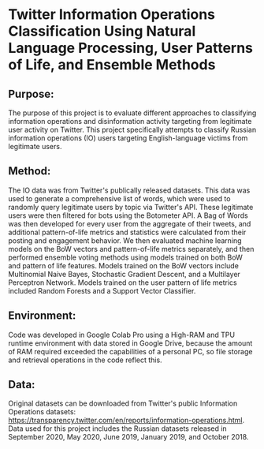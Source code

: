 # Twitter Information Operations Classification Using Natural Language Processing, User Patterns of Life, and Ensemble Methods

## Purpose: 
The purpose of this project is to evaluate different approaches to classifying information operations and disinformation activity targeting from legitimate user activity on Twitter. This project specifically attempts to classify Russian information operations (IO) users targeting English-language victims from legitimate users.

## Method: 
The IO data was from Twitter's publically released datasets. This data was used to generate a comprehensive list of words, which were used to randomly query legitimate users by topic via Twitter's API. These legitimate users were then filtered for bots using the Botometer API. A Bag of Words was then developed for every user from the aggregate of their tweets, and additional pattern-of-life metrics and statistics were calculated from their posting and engagement behavior. We then evaluated machine learning models on the BoW vectors and pattern-of-life metrics separately, and then performed ensemble voting methods using models trained on both BoW and pattern of life features. Models trained on the BoW vectors include Multinomial Naive Bayes, Stochastic Gradient Descent, and a Multilayer Perceptron Network. Models trained on the user pattern of life metrics included Random Forests and a Support Vector Classifier.

## Environment: 
Code was developed in Google Colab Pro using a High-RAM and TPU runtime environment with data stored in Google Drive, because the amount of RAM required exceeded the capabilities of a personal PC, so file storage and retrieval operations in the code reflect this.

## Data: 
Original datasets can be downloaded from Twitter's public Information Operations datasets: https://transparency.twitter.com/en/reports/information-operations.html. Data used for this project includes the Russian datasets released in September 2020, May 2020, June 2019, January 2019, and October 2018.
